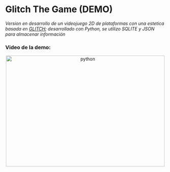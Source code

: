 <h1 align="left">Glitch The Game (DEMO)</h1>

*Version en desarrollo de un videojuego 2D de plataformas con una estetica basada en [GLITCH](https://www.glitchthegame.com); desarrollado con Python, se utilizo SQLITE y JSON para almacenar información*



<h3 align="left">Video de la demo:</h3>
<p align="center"> <a href="https://www.youtube.com/watch?v=kE6Hpu-GOVY" target="_blank" rel="noreferrer"> <img src="https://cdn.discordapp.com/attachments/1036152912600121356/1051167099122368542/main_menu.png" alt="python" width="500" height="350"/> </a>